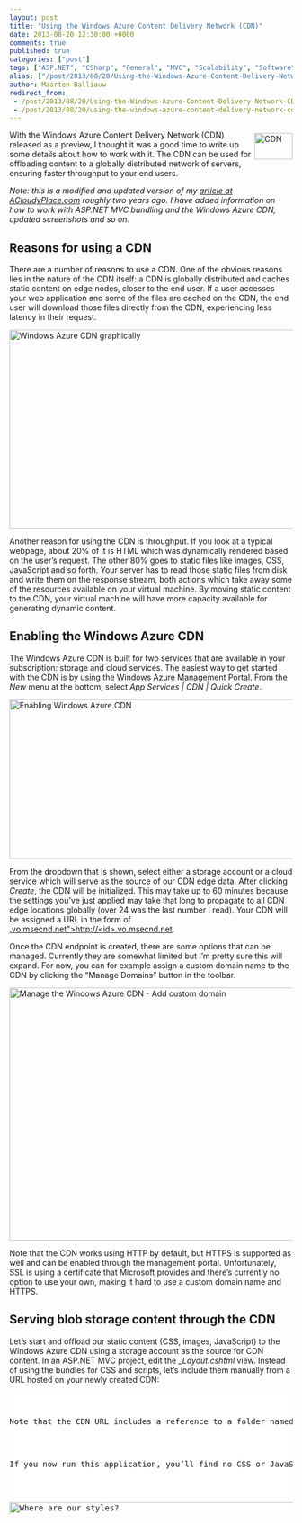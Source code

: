 ```yaml
---
layout: post
title: "Using the Windows Azure Content Delivery Network (CDN)"
date: 2013-08-20 12:30:00 +0000
comments: true
published: true
categories: ["post"]
tags: ["ASP.NET", "CSharp", "General", "MVC", "Scalability", "Software", "Webfarm", "Azure"]
alias: ["/post/2013/08/20/Using-the-Windows-Azure-Content-Delivery-Network-CDN.aspx", "/post/2013/08/20/using-the-windows-azure-content-delivery-network-cdn.aspx"]
author: Maarten Balliauw
redirect_from:
 - /post/2013/08/20/Using-the-Windows-Azure-Content-Delivery-Network-CDN.aspx.html
 - /post/2013/08/20/using-the-windows-azure-content-delivery-network-cdn.aspx.html
---
```

<p><a href="/images/image_294.png"><img title="CDN" style="border-top: 0px; border-right: 0px; background-image: none; border-bottom: 0px; float: right; padding-top: 0px; padding-left: 0px; margin: 5px 0px 5px 5px; border-left: 0px; display: inline; padding-right: 0px" border="0" alt="CDN" align="right" src="/images/image_thumb_255.png" width="68" height="47" /></a>With the Windows Azure Content Delivery Network (CDN) released as a preview, I thought it was a good time to write up some details about how to work with it. The CDN can be used for offloading content to a globally distributed network of servers, ensuring faster throughput to your end users.</p>  <p><em>Note: this is a modified and updated version of my </em><a href="https://www.simple-talk.com/cloud/development/using-the-windows-azure-content-delivery-network/"><em>article at ACloudyPlace.com</em></a><em> roughly two years ago. I have added information on how to work with ASP.NET MVC bundling and the Windows Azure CDN, updated screenshots and so on.</em></p>  <h2>Reasons for using a CDN</h2>  <p>There are a number of reasons to use a CDN. One of the obvious reasons lies in the nature of the CDN itself: a CDN is globally distributed and caches static content on edge nodes, closer to the end user. If a user accesses your web application and some of the files are cached on the CDN, the end user will download those files directly from the CDN, experiencing less latency in their request.</p>  <p><a href="/images/image_295.png"><img title="Windows Azure CDN graphically" style="border-top: 0px; border-right: 0px; background-image: none; border-bottom: 0px; float: none; padding-top: 0px; padding-left: 0px; margin-left: auto; border-left: 0px; display: block; padding-right: 0px; margin-right: auto" border="0" alt="Windows Azure CDN graphically" src="/images/image_thumb_256.png" width="640" height="354" /></a></p>  <p>Another reason for using the CDN is throughput. If you look at a typical webpage, about 20% of it is HTML which was dynamically rendered based on the user’s request. The other 80% goes to static files like images, CSS, JavaScript and so forth. Your server has to read those static files from disk and write them on the response stream, both actions which take away some of the resources available on your virtual machine. By moving static content to the CDN, your virtual machine will have more capacity available for generating dynamic content.</p>    <h2>Enabling the Windows Azure CDN</h2>  <p>The Windows Azure CDN is built for two services that are available in your subscription: storage and cloud services. The easiest way to get started with the CDN is by using the <a href="http://manage.windowsazure.com">Windows Azure Management Portal</a>. From the <em>New</em> menu at the bottom, select <em>App Services | CDN | Quick Create</em>.</p>  <p><a href="/images/image_296.png"><img title="Enabling Windows Azure CDN" style="border-top: 0px; border-right: 0px; background-image: none; border-bottom: 0px; float: none; padding-top: 0px; padding-left: 0px; margin-left: auto; border-left: 0px; display: block; padding-right: 0px; margin-right: auto" border="0" alt="Enabling Windows Azure CDN" src="/images/image_thumb_257.png" width="640" height="284" /></a></p>  <p>From the dropdown that is shown, select either a storage account or a cloud service which will serve as the source of our CDN edge data. After clicking <em>Create</em>, the CDN will be initialized. This may take up to 60 minutes because the settings you’ve just applied may take that long to propagate to all CDN edge locations globally (over 24 was the last number I read). Your CDN will be assigned a URL in the form of <a href="http://&lt;id&gt;.vo.msecnd.net">.vo.msecnd.net&quot;&gt;http://&lt;id&gt;.vo.msecnd.net</a>. </p>  <p>Once the CDN endpoint is created, there are some options that can be managed. Currently they are somewhat limited but I’m pretty sure this will expand. For now, you can for example assign a custom domain name to the CDN by clicking the “Manage Domains” button in the toolbar.</p>  <p><a href="/images/image_297.png"><img title="Manage the Windows Azure CDN - Add custom domain" style="border-top: 0px; border-right: 0px; background-image: none; border-bottom: 0px; float: none; padding-top: 0px; padding-left: 0px; margin-left: auto; border-left: 0px; display: block; padding-right: 0px; margin-right: auto" border="0" alt="Manage the Windows Azure CDN - Add custom domain" src="/images/image_thumb_258.png" width="640" height="450" /></a></p>  <p>Note that the CDN works using HTTP by default, but HTTPS is supported as well and can be enabled through the management portal. Unfortunately, SSL is using a certificate that Microsoft provides and there’s currently no option to use your own, making it hard to use a custom domain name and HTTPS. </p>  <h2>Serving blob storage content through the CDN</h2>  <p>Let’s start and offload our static content (CSS, images, JavaScript) to the Windows Azure CDN using a storage account as the source for CDN content. In an ASP.NET MVC project, edit the <i>_Layout.cshtml </i>view. Instead of using the bundles for CSS and scripts, let’s include them manually from a URL hosted on your newly created CDN:</p>  <div id="scid:9D7513F9-C04C-4721-824A-2B34F0212519:a91197f8-6c23-47d3-a5e9-88154262d586" class="wlWriterEditableSmartContent" style="float: none; padding-bottom: 0px; padding-top: 0px; padding-left: 0px; margin: 0px; display: inline; padding-right: 0px"><pre style=" width: 100%;  height: 217px;background-color:White;overflow: auto;"><div><!--

Code highlighting produced by Actipro CodeHighlighter (freeware)
http://www.CodeHighlighter.com/

--><span style="color: #008080;">1</span> <span style="color: #0000FF;">&lt;!</span><span style="color: #FF00FF;">DOCTYPE html</span><span style="color: #0000FF;">&gt;</span><span style="color: #000000;">
</span><span style="color: #008080;">2</span> <span style="color: #000000;"></span><span style="color: #0000FF;">&lt;</span><span style="color: #800000;">html</span><span style="color: #0000FF;">&gt;</span><span style="color: #000000;">
</span><span style="color: #008080;">3</span> <span style="color: #000000;"></span><span style="color: #0000FF;">&lt;</span><span style="color: #800000;">head</span><span style="color: #0000FF;">&gt;</span><span style="color: #000000;">
</span><span style="color: #008080;">4</span> <span style="color: #000000;">    </span><span style="color: #0000FF;">&lt;</span><span style="color: #800000;">title</span><span style="color: #0000FF;">&gt;</span><span style="color: #000000;">@ViewBag.Title</span><span style="color: #0000FF;">&lt;/</span><span style="color: #800000;">title</span><span style="color: #0000FF;">&gt;</span><span style="color: #000000;">
</span><span style="color: #008080;">5</span> <span style="color: #000000;">    </span><span style="color: #0000FF;">&lt;</span><span style="color: #800000;">link </span><span style="color: #FF0000;">href</span><span style="color: #0000FF;">=&quot;http://az172665.vo.msecnd.net/static/Content/Site.css&quot;</span><span style="color: #FF0000;"> rel</span><span style="color: #0000FF;">=&quot;stylesheet&quot;</span><span style="color: #FF0000;"> type</span><span style="color: #0000FF;">=&quot;text/css&quot;</span><span style="color: #FF0000;"> </span><span style="color: #0000FF;">/&gt;</span><span style="color: #000000;">
</span><span style="color: #008080;">6</span> <span style="color: #000000;">    </span><span style="color: #0000FF;">&lt;</span><span style="color: #800000;">script </span><span style="color: #FF0000;">src</span><span style="color: #0000FF;">=&quot;http://az172665.vo.msecnd.net/static/Scripts/jquery-1.8.2.min.js&quot;</span><span style="color: #FF0000;"> type</span><span style="color: #0000FF;">=&quot;text/javascript&quot;</span><span style="color: #0000FF;">&gt;&lt;/</span><span style="color: #800000;">script</span><span style="color: #0000FF;">&gt;</span><span style="color: #000000;">
</span><span style="color: #008080;">7</span> <span style="color: #000000;"></span><span style="color: #0000FF;">&lt;/</span><span style="color: #800000;">head</span><span style="color: #0000FF;">&gt;</span><span style="color: #000000;">
</span><span style="color: #008080;">8</span> <span style="color: #000000;"></span><span style="color: #008000;">&lt;!--</span><span style="color: #008000;"> more HTML </span><span style="color: #008000;">--&gt;</span><span style="color: #000000;">
</span><span style="color: #008080;">9</span> <span style="color: #000000;"></span><span style="color: #0000FF;">&lt;/</span><span style="color: #800000;">html</span><span style="color: #0000FF;">&gt;</span></div></pre><!-- Code inserted with Steve Dunn's Windows Live Writer Code Formatter Plugin.  http://dunnhq.com --></div>

<p>Note that the CDN URL includes a reference to a folder named “static”.</p>

<p>If you now run this application, you’ll find no CSS or JavaScript applied. The reason for this is obvious: we have specified the URL to our CDN but haven’t uploaded any files to our storage account backing the CDN.</p>

<p><a href="/images/image_298.png"><img title="Where are our styles?" style="border-top: 0px; border-right: 0px; background-image: none; border-bottom: 0px; float: none; padding-top: 0px; padding-left: 0px; margin-left: auto; border-left: 0px; display: block; padding-right: 0px; margin-right: auto" border="0" alt="Where are our styles?" src="/images/image_thumb_259.png" width="640" height="450" /></a></p>







<p>Uploading files to the CDN is easy. All you need is a public blob container and some blobs hosted in there. You can use tools like <a href="http://www.cerebrata.com">Cerebrata’s Cloud Storage Studio</a> or upload the files from code. For example, I’ve created an action method taking care of uploading static content for me:</p>

<div id="scid:9D7513F9-C04C-4721-824A-2B34F0212519:b887723a-63bc-47b5-a00f-074ab145c831" class="wlWriterEditableSmartContent" style="float: none; padding-bottom: 0px; padding-top: 0px; padding-left: 0px; margin: 0px; display: inline; padding-right: 0px"><pre style=" width: 100%;  height: 537px;background-color:White;overflow: auto;"><div><!--

Code highlighting produced by Actipro CodeHighlighter (freeware)
http://www.CodeHighlighter.com/

--><span style="color: #008080;"> 1</span> <span style="color: #000000;">[HttpPost, ActionName(</span><span style="color: #800000;">&quot;</span><span style="color: #800000;">Synchronize</span><span style="color: #800000;">&quot;</span><span style="color: #000000;">)]
</span><span style="color: #008080;"> 2</span> <span style="color: #000000;"></span><span style="color: #0000FF;">public</span><span style="color: #000000;"> ActionResult Synchronize_Post()
</span><span style="color: #008080;"> 3</span> <span style="color: #000000;">{
</span><span style="color: #008080;"> 4</span> <span style="color: #000000;">    var account </span><span style="color: #000000;">=</span><span style="color: #000000;"> CloudStorageAccount.Parse(
</span><span style="color: #008080;"> 5</span> <span style="color: #000000;">        ConfigurationManager.AppSettings[</span><span style="color: #800000;">&quot;</span><span style="color: #800000;">StorageConnectionString</span><span style="color: #800000;">&quot;</span><span style="color: #000000;">]);
</span><span style="color: #008080;"> 6</span> <span style="color: #000000;">    var client </span><span style="color: #000000;">=</span><span style="color: #000000;"> account.CreateCloudBlobClient();
</span><span style="color: #008080;"> 7</span> <span style="color: #000000;"> 
</span><span style="color: #008080;"> 8</span> <span style="color: #000000;">    var container </span><span style="color: #000000;">=</span><span style="color: #000000;"> client.GetContainerReference(</span><span style="color: #800000;">&quot;</span><span style="color: #800000;">static</span><span style="color: #800000;">&quot;</span><span style="color: #000000;">);
</span><span style="color: #008080;"> 9</span> <span style="color: #000000;">    container.CreateIfNotExist();
</span><span style="color: #008080;">10</span> <span style="color: #000000;">    container.SetPermissions(
</span><span style="color: #008080;">11</span> <span style="color: #000000;">        </span><span style="color: #0000FF;">new</span><span style="color: #000000;"> BlobContainerPermissions {
</span><span style="color: #008080;">12</span> <span style="color: #000000;">            PublicAccess </span><span style="color: #000000;">=</span><span style="color: #000000;"> BlobContainerPublicAccessType.Blob });
</span><span style="color: #008080;">13</span> <span style="color: #000000;"> 
</span><span style="color: #008080;">14</span> <span style="color: #000000;">    var approot </span><span style="color: #000000;">=</span><span style="color: #000000;"> HostingEnvironment.MapPath(</span><span style="color: #800000;">&quot;</span><span style="color: #800000;">~/</span><span style="color: #800000;">&quot;</span><span style="color: #000000;">);
</span><span style="color: #008080;">15</span> <span style="color: #000000;">    var files </span><span style="color: #000000;">=</span><span style="color: #000000;"> </span><span style="color: #0000FF;">new</span><span style="color: #000000;"> List</span><span style="color: #000000;">&lt;</span><span style="color: #0000FF;">string</span><span style="color: #000000;">&gt;</span><span style="color: #000000;">();
</span><span style="color: #008080;">16</span> <span style="color: #000000;">    files.AddRange(Directory.EnumerateFiles(
</span><span style="color: #008080;">17</span> <span style="color: #000000;">        HostingEnvironment.MapPath(</span><span style="color: #800000;">&quot;</span><span style="color: #800000;">~/Content</span><span style="color: #800000;">&quot;</span><span style="color: #000000;">), </span><span style="color: #800000;">&quot;</span><span style="color: #800000;">*</span><span style="color: #800000;">&quot;</span><span style="color: #000000;">, SearchOption.AllDirectories));
</span><span style="color: #008080;">18</span> <span style="color: #000000;">    files.AddRange(Directory.EnumerateFiles(
</span><span style="color: #008080;">19</span> <span style="color: #000000;">        HostingEnvironment.MapPath(</span><span style="color: #800000;">&quot;</span><span style="color: #800000;">~/Scripts</span><span style="color: #800000;">&quot;</span><span style="color: #000000;">), </span><span style="color: #800000;">&quot;</span><span style="color: #800000;">*</span><span style="color: #800000;">&quot;</span><span style="color: #000000;">, SearchOption.AllDirectories));
</span><span style="color: #008080;">20</span> <span style="color: #000000;"> 
</span><span style="color: #008080;">21</span> <span style="color: #000000;">    </span><span style="color: #0000FF;">foreach</span><span style="color: #000000;"> (var file </span><span style="color: #0000FF;">in</span><span style="color: #000000;"> files)
</span><span style="color: #008080;">22</span> <span style="color: #000000;">    {
</span><span style="color: #008080;">23</span> <span style="color: #000000;">        var contentType </span><span style="color: #000000;">=</span><span style="color: #000000;"> </span><span style="color: #800000;">&quot;</span><span style="color: #800000;">application/octet-stream</span><span style="color: #800000;">&quot;</span><span style="color: #000000;">;
</span><span style="color: #008080;">24</span> <span style="color: #000000;">        </span><span style="color: #0000FF;">switch</span><span style="color: #000000;"> (Path.GetExtension(file))
</span><span style="color: #008080;">25</span> <span style="color: #000000;">        {
</span><span style="color: #008080;">26</span> <span style="color: #000000;">            </span><span style="color: #0000FF;">case</span><span style="color: #000000;"> </span><span style="color: #800000;">&quot;</span><span style="color: #800000;">png</span><span style="color: #800000;">&quot;</span><span style="color: #000000;">: contentType </span><span style="color: #000000;">=</span><span style="color: #000000;"> </span><span style="color: #800000;">&quot;</span><span style="color: #800000;">image/png</span><span style="color: #800000;">&quot;</span><span style="color: #000000;">; </span><span style="color: #0000FF;">break</span><span style="color: #000000;">;
</span><span style="color: #008080;">27</span> <span style="color: #000000;">            </span><span style="color: #0000FF;">case</span><span style="color: #000000;"> </span><span style="color: #800000;">&quot;</span><span style="color: #800000;">css</span><span style="color: #800000;">&quot;</span><span style="color: #000000;">: contentType </span><span style="color: #000000;">=</span><span style="color: #000000;"> </span><span style="color: #800000;">&quot;</span><span style="color: #800000;">text/css</span><span style="color: #800000;">&quot;</span><span style="color: #000000;">; </span><span style="color: #0000FF;">break</span><span style="color: #000000;">;
</span><span style="color: #008080;">28</span> <span style="color: #000000;">            </span><span style="color: #0000FF;">case</span><span style="color: #000000;"> </span><span style="color: #800000;">&quot;</span><span style="color: #800000;">js</span><span style="color: #800000;">&quot;</span><span style="color: #000000;">: contentType </span><span style="color: #000000;">=</span><span style="color: #000000;"> </span><span style="color: #800000;">&quot;</span><span style="color: #800000;">text/javascript</span><span style="color: #800000;">&quot;</span><span style="color: #000000;">; </span><span style="color: #0000FF;">break</span><span style="color: #000000;">;
</span><span style="color: #008080;">29</span> <span style="color: #000000;">        }
</span><span style="color: #008080;">30</span> <span style="color: #000000;"> 
</span><span style="color: #008080;">31</span> <span style="color: #000000;">        var blob </span><span style="color: #000000;">=</span><span style="color: #000000;"> container.GetBlobReference(file.Replace(approot, </span><span style="color: #800000;">&quot;&quot;</span><span style="color: #000000;">));
</span><span style="color: #008080;">32</span> <span style="color: #000000;">        blob.Properties.ContentType </span><span style="color: #000000;">=</span><span style="color: #000000;"> contentType;
</span><span style="color: #008080;">33</span> <span style="color: #000000;">        blob.Properties.CacheControl </span><span style="color: #000000;">=</span><span style="color: #000000;"> </span><span style="color: #800000;">&quot;</span><span style="color: #800000;">public, max-age=3600</span><span style="color: #800000;">&quot;</span><span style="color: #000000;">;
</span><span style="color: #008080;">34</span> <span style="color: #000000;">        blob.UploadFile(file);
</span><span style="color: #008080;">35</span> <span style="color: #000000;">        blob.SetProperties();
</span><span style="color: #008080;">36</span> <span style="color: #000000;">    }
</span><span style="color: #008080;">37</span> <span style="color: #000000;"> 
</span><span style="color: #008080;">38</span> <span style="color: #000000;">    ViewBag.Message </span><span style="color: #000000;">=</span><span style="color: #000000;"> </span><span style="color: #800000;">&quot;</span><span style="color: #800000;">Contents have been synchronized with the CDN.</span><span style="color: #800000;">&quot;</span><span style="color: #000000;">;
</span><span style="color: #008080;">39</span> <span style="color: #000000;"> 
</span><span style="color: #008080;">40</span> <span style="color: #000000;">    </span><span style="color: #0000FF;">return</span><span style="color: #000000;"> View();
</span><span style="color: #008080;">41</span> <span style="color: #000000;">}</span></div></pre><!-- Code inserted with Steve Dunn's Windows Live Writer Code Formatter Plugin.  http://dunnhq.com --></div>

<p>There are two very important lines of code in there. The first one, <b>container.SetPermissions</b>, ensures that the blob storage container we’re uploading to allows public access. The Windows Azure CDN can only cache blobs stored in public containers.</p>

<p>The second important line of code, <b>blob.Properties.CacheControl</b>, is more interesting. How does the Windows Azure CDN know how long a blob should be cached on each edge node? By default, each blob will be cached for roughly 72 hours. This has some important consequences. First, you cannot invalidate the cache and have to wait for content expiration to occur. Second, the CDN will possibly refresh your blob every 72 hours. </p>

<p>As a general best practice, make sure that you specify the Cache-Control HTTP header for every blob you want to have cached on the CDN. If you want to have the possibility to update content every hour, make sure you specify a low TTL of, say, 3600 seconds. If you want less traffic to occur between the CDN and your storage account, specify a longer TTL of a few days or even a few weeks.</p>

<p>Another best practice is to address CDN URLs using a version number. Since the CDN can create a separate cache of a blob based on the query string, appending a version number to the URL may make it easier to refresh contents in the CDN based on the version of your application. For example, <em>main.css?v1</em> and <em>main.css?v2</em> may return different versions of <em>main.css</em> cached on the CDN edge node. Do note that the query string support is opt-in and should be enabled through the management portal. Here’s a quick code snippet which appends the <em>AssemblyVersion</em> to the CDN URLs to version content based on the deployed application version:</p>

<div id="scid:9D7513F9-C04C-4721-824A-2B34F0212519:0e6d3093-597d-4a3e-aaa7-0022c89aa1f3" class="wlWriterEditableSmartContent" style="float: none; padding-bottom: 0px; padding-top: 0px; padding-left: 0px; margin: 0px; display: inline; padding-right: 0px"><pre style=" width: 100%;  height: 275px;background-color:White;overflow: auto;"><div><!--

Code highlighting produced by Actipro CodeHighlighter (freeware)
http://www.CodeHighlighter.com/

--><span style="color: #008080;"> 1</span> <span style="color: #000000;">@{
</span><span style="color: #008080;"> 2</span> <span style="color: #000000;">    var version = System.Reflection.Assembly.GetAssembly(
</span><span style="color: #008080;"> 3</span> <span style="color: #000000;">        typeof(WindowsAzureCdn.Web.Controllers.HomeController))
</span><span style="color: #008080;"> 4</span> <span style="color: #000000;">        .GetName().Version.ToString();
</span><span style="color: #008080;"> 5</span> <span style="color: #000000;">}
</span><span style="color: #008080;"> 6</span> <span style="color: #000000;"></span><span style="color: #0000FF;">&lt;!</span><span style="color: #FF00FF;">DOCTYPE html</span><span style="color: #0000FF;">&gt;</span><span style="color: #000000;">
</span><span style="color: #008080;"> 7</span> <span style="color: #000000;"></span><span style="color: #0000FF;">&lt;</span><span style="color: #800000;">html</span><span style="color: #0000FF;">&gt;</span><span style="color: #000000;">
</span><span style="color: #008080;"> 8</span> <span style="color: #000000;">    </span><span style="color: #0000FF;">&lt;</span><span style="color: #800000;">head</span><span style="color: #0000FF;">&gt;</span><span style="color: #000000;">
</span><span style="color: #008080;"> 9</span> <span style="color: #000000;">        </span><span style="color: #0000FF;">&lt;</span><span style="color: #800000;">title</span><span style="color: #0000FF;">&gt;</span><span style="color: #000000;">@ViewBag.Title</span><span style="color: #0000FF;">&lt;/</span><span style="color: #800000;">title</span><span style="color: #0000FF;">&gt;</span><span style="color: #000000;">
</span><span style="color: #008080;">10</span> <span style="color: #000000;">        </span><span style="color: #0000FF;">&lt;</span><span style="color: #800000;">link </span><span style="color: #FF0000;">href</span><span style="color: #0000FF;">=&quot;http://az172729.vo.msecnd.net/static/Content/Site.css?@version&quot;</span><span style="color: #FF0000;"> rel</span><span style="color: #0000FF;">=&quot;stylesheet&quot;</span><span style="color: #FF0000;"> type</span><span style="color: #0000FF;">=&quot;text/css&quot;</span><span style="color: #FF0000;"> </span><span style="color: #0000FF;">/&gt;</span><span style="color: #000000;">
</span><span style="color: #008080;">11</span> <span style="color: #000000;">        </span><span style="color: #0000FF;">&lt;</span><span style="color: #800000;">script </span><span style="color: #FF0000;">src</span><span style="color: #0000FF;">=&quot;http://az172729.vo.msecnd.net/static/Scripts/jquery-1.8.2.min.js?@version&quot;</span><span style="color: #FF0000;"> type</span><span style="color: #0000FF;">=&quot;text/javascript&quot;</span><span style="color: #0000FF;">&gt;&lt;/</span><span style="color: #800000;">script</span><span style="color: #0000FF;">&gt;</span><span style="color: #000000;">
</span><span style="color: #008080;">12</span> <span style="color: #000000;">    </span><span style="color: #0000FF;">&lt;/</span><span style="color: #800000;">head</span><span style="color: #0000FF;">&gt;</span><span style="color: #000000;">
</span><span style="color: #008080;">13</span> <span style="color: #000000;">    </span><span style="color: #008000;">&lt;!--</span><span style="color: #008000;"> more HTML </span><span style="color: #008000;">--&gt;</span><span style="color: #000000;">
</span><span style="color: #008080;">14</span> <span style="color: #000000;"></span><span style="color: #0000FF;">&lt;/</span><span style="color: #800000;">html</span><span style="color: #0000FF;">&gt;</span></div></pre><!-- Code inserted with Steve Dunn's Windows Live Writer Code Formatter Plugin.  http://dunnhq.com --></div>

<h2>Using cloud services with the CDN</h2>

<p>So far we’ve seen how you can offload static content to the Windows Azure CDN. We can upload blobs to a storage account and have them cached on different edge nodes around the globe. Did you know you can also use your cloud service as a source for files cached on the CDN? The only thing to do is, again, go to the Windows Azure Management Portal and ensure the CDN is enabled for the cloud service you want to use. </p>

<h3>Serving static content through the CDN</h3>

<p>The main difference with using a storage account as the source for the CDN is that the CDN will look into the /cdn/* folder on your cloud service to retrieve its contents. There are two options for doing this: either moving static content to the /cdn folder, or using IIS URL rewriting to “fake” a /cdn folder. </p>

<p>When using ASP.NET MVC’s bundling features, we’ll have to modify the bundle configuration in <i>BundleConfig.cs</i>. First, we’ll have to set <em>bundle.EnableCdn</em> to true. Next, we’ll have to provide the URL to the CDN version of our bundles. Here’s a snippet which does just that for the <em>Content/css</em> bundle. We’re still working with a version number to make sure we can update the CDN contents for every deployment of our application.</p>

<div id="scid:9D7513F9-C04C-4721-824A-2B34F0212519:06850973-82e5-4878-a540-407e42f78cae" class="wlWriterEditableSmartContent" style="float: none; padding-bottom: 0px; padding-top: 0px; padding-left: 0px; margin: 0px; display: inline; padding-right: 0px"><pre style=" width: 100%;  height: 156px;background-color:White;overflow: auto;"><div><!--

Code highlighting produced by Actipro CodeHighlighter (freeware)
http://www.CodeHighlighter.com/

--><span style="color: #008080;">1</span> <span style="color: #000000;">var version </span><span style="color: #000000;">=</span><span style="color: #000000;"> System.Reflection.Assembly.GetAssembly(</span><span style="color: #0000FF;">typeof</span><span style="color: #000000;">(BundleConfig)).GetName().Version.ToString();
</span><span style="color: #008080;">2</span> <span style="color: #000000;">var cdnUrl </span><span style="color: #000000;">=</span><span style="color: #000000;"> </span><span style="color: #800000;">&quot;</span><span style="color: #800000;">http://az170459.vo.msecnd.net/{0}?</span><span style="color: #800000;">&quot;</span><span style="color: #000000;"> </span><span style="color: #000000;">+</span><span style="color: #000000;"> version;
</span><span style="color: #008080;">3</span> <span style="color: #000000;">
</span><span style="color: #008080;">4</span> <span style="color: #000000;">bundles.UseCdn </span><span style="color: #000000;">=</span><span style="color: #000000;"> </span><span style="color: #0000FF;">true</span><span style="color: #000000;">;
</span><span style="color: #008080;">5</span> <span style="color: #000000;">bundles.Add(</span><span style="color: #0000FF;">new</span><span style="color: #000000;"> StyleBundle(</span><span style="color: #800000;">&quot;</span><span style="color: #800000;">~/Content/css</span><span style="color: #800000;">&quot;</span><span style="color: #000000;">, </span><span style="color: #0000FF;">string</span><span style="color: #000000;">.Format(cdnUrl, </span><span style="color: #800000;">&quot;</span><span style="color: #800000;">Content/css</span><span style="color: #800000;">&quot;</span><span style="color: #000000;">)).Include(</span><span style="color: #800000;">&quot;</span><span style="color: #800000;">~/Content/site.css</span><span style="color: #800000;">&quot;</span><span style="color: #000000;">));</span></div></pre><!-- Code inserted with Steve Dunn's Windows Live Writer Code Formatter Plugin.  http://dunnhq.com --></div>

<p>Note that this time, the CDN URL does not include any reference to a blob container.</p>

<p>Whether you are using bundling or not, the trick will be to request URLs straight from the CDN instead of from your server to be able to make use of the CDN.</p>

<h3>Exposing static content to the CDN with IIS URL rewriting</h3>

<p>The Windows Azure CDN only looks at the /cdn folder as a source of files to cache. This means that if you simply copy your static content into the /cdn folder, you’re finished. Your web application and the CDN will play happily together. But this means the static content really has to be static. In the previous example of using ASP.NET MVC bundling, our static “bundles” aren’t really static…</p>

<p>An alternative to copying static content to a /cdn folder explicitly is to use IIS URL rewriting. IIS URL rewriting is enabled on Windows Azure by default and can be configured to translate a /cdn URL to a / URL. For example, if the CDN requests the /cdn/Content/css bundle, IIS URL rewriting will simply serve the /Content/css bundle leaving you with no additional work.</p>

<p>To configure IIS URL rewriting, add a <em>&lt;rewrite&gt;</em> section under the <em>&lt;system.webServer&gt;</em> section in Web.config:</p>

<div id="scid:9D7513F9-C04C-4721-824A-2B34F0212519:27b451fd-568c-47bc-820d-3a6bb0ec5333" class="wlWriterEditableSmartContent" style="float: none; padding-bottom: 0px; padding-top: 0px; padding-left: 0px; margin: 0px; display: inline; padding-right: 0px"><pre style=" width: 100%;  height: 246px;background-color:White;overflow: auto;"><div><!--

Code highlighting produced by Actipro CodeHighlighter (freeware)
http://www.CodeHighlighter.com/

--><span style="color: #008080;"> 1</span> <span style="color: #0000FF;">&lt;</span><span style="color: #800000;">system.webServer</span><span style="color: #0000FF;">&gt;</span><span style="color: #000000;">
</span><span style="color: #008080;"> 2</span> <span style="color: #000000;">  </span><span style="color: #008000;">&lt;!--</span><span style="color: #008000;"> More settings </span><span style="color: #008000;">--&gt;</span><span style="color: #000000;">
</span><span style="color: #008080;"> 3</span> <span style="color: #000000;"> 
</span><span style="color: #008080;"> 4</span> <span style="color: #000000;">  </span><span style="color: #0000FF;">&lt;</span><span style="color: #800000;">rewrite</span><span style="color: #0000FF;">&gt;</span><span style="color: #000000;">
</span><span style="color: #008080;"> 5</span> <span style="color: #000000;">    </span><span style="color: #0000FF;">&lt;</span><span style="color: #800000;">rules</span><span style="color: #0000FF;">&gt;</span><span style="color: #000000;">
</span><span style="color: #008080;"> 6</span> <span style="color: #000000;">      </span><span style="color: #0000FF;">&lt;</span><span style="color: #800000;">rule </span><span style="color: #FF0000;">name</span><span style="color: #0000FF;">=&quot;RewriteIncomingCdnRequest&quot;</span><span style="color: #FF0000;"> stopProcessing</span><span style="color: #0000FF;">=&quot;true&quot;</span><span style="color: #0000FF;">&gt;</span><span style="color: #000000;">
</span><span style="color: #008080;"> 7</span> <span style="color: #000000;">        </span><span style="color: #0000FF;">&lt;</span><span style="color: #800000;">match </span><span style="color: #FF0000;">url</span><span style="color: #0000FF;">=&quot;^cdn/(.*)$&quot;</span><span style="color: #FF0000;"> </span><span style="color: #0000FF;">/&gt;</span><span style="color: #000000;">
</span><span style="color: #008080;"> 8</span> <span style="color: #000000;">        </span><span style="color: #0000FF;">&lt;</span><span style="color: #800000;">action </span><span style="color: #FF0000;">type</span><span style="color: #0000FF;">=&quot;Rewrite&quot;</span><span style="color: #FF0000;"> url</span><span style="color: #0000FF;">=&quot;{R:1}&quot;</span><span style="color: #FF0000;"> </span><span style="color: #0000FF;">/&gt;</span><span style="color: #000000;">
</span><span style="color: #008080;"> 9</span> <span style="color: #000000;">      </span><span style="color: #0000FF;">&lt;/</span><span style="color: #800000;">rule</span><span style="color: #0000FF;">&gt;</span><span style="color: #000000;">
</span><span style="color: #008080;">10</span> <span style="color: #000000;">    </span><span style="color: #0000FF;">&lt;/</span><span style="color: #800000;">rules</span><span style="color: #0000FF;">&gt;</span><span style="color: #000000;">
</span><span style="color: #008080;">11</span> <span style="color: #000000;">  </span><span style="color: #0000FF;">&lt;/</span><span style="color: #800000;">rewrite</span><span style="color: #0000FF;">&gt;</span><span style="color: #000000;">
</span><span style="color: #008080;">12</span> <span style="color: #000000;"></span><span style="color: #0000FF;">&lt;/</span><span style="color: #800000;">system.webServer</span><span style="color: #0000FF;">&gt;</span></div></pre><!-- Code inserted with Steve Dunn's Windows Live Writer Code Formatter Plugin.  http://dunnhq.com --></div>

<p>As a side note, you can also configure an outbound rule in IIS URL rewriting to automatically modify your HTML into using the Windows Azure CDN. Do know that this option is only supported when not using dynamic content compression and adds additional workload to your web server due to having to parse and modify your outgoing HTML.</p>

<h3>Serving dynamic content through the CDN</h3>

<p>Some dynamic content is static in a sense. For example, generating an image on the server or generating a PDF report based on the same inputs. Why would you generate those files over and over again? This kind of content is a perfect candidate to cache on the CDN as well!</p>

<p>Imagine you have an ASP.NET MVC action method which generates an image based on a given string. For every different string the output would be different, however if someone uses the same input string the image being generated would be exactly the same.</p>

<p>As an example, we’ll be using this action method in a view to display the page title as an image. Here’s the view’s Razor code:</p>

<div id="scid:9D7513F9-C04C-4721-824A-2B34F0212519:1479ddf7-ec25-4acf-af98-32de5bcf8461" class="wlWriterEditableSmartContent" style="float: none; padding-bottom: 0px; padding-top: 0px; padding-left: 0px; margin: 0px; display: inline; padding-right: 0px"><pre style=" width: 100%;  height: 222px;background-color:White;overflow: auto;"><div><!--

Code highlighting produced by Actipro CodeHighlighter (freeware)
http://www.CodeHighlighter.com/

--><span style="color: #008080;">1</span> <span style="color: #000000;">@{
</span><span style="color: #008080;">2</span> <span style="color: #000000;">    ViewBag.Title = &quot;Home Page&quot;;
</span><span style="color: #008080;">3</span> <span style="color: #000000;">}
</span><span style="color: #008080;">4</span> <span style="color: #000000;"> 
</span><span style="color: #008080;">5</span> <span style="color: #000000;"></span><span style="color: #0000FF;">&lt;</span><span style="color: #800000;">h2</span><span style="color: #0000FF;">&gt;&lt;</span><span style="color: #800000;">img </span><span style="color: #FF0000;">src</span><span style="color: #0000FF;">=&quot;/Home/GenerateImage/@ViewBag.Message&quot;</span><span style="color: #FF0000;"> alt</span><span style="color: #0000FF;">=&quot;@ViewBag.Message&quot;</span><span style="color: #FF0000;"> </span><span style="color: #0000FF;">/&gt;&lt;/</span><span style="color: #800000;">h2</span><span style="color: #0000FF;">&gt;</span><span style="color: #000000;">
</span><span style="color: #008080;">6</span> <span style="color: #000000;"></span><span style="color: #0000FF;">&lt;</span><span style="color: #800000;">p</span><span style="color: #0000FF;">&gt;</span><span style="color: #000000;">
</span><span style="color: #008080;">7</span> <span style="color: #000000;">    To learn more about ASP.NET MVC visit </span><span style="color: #0000FF;">&lt;</span><span style="color: #800000;">a </span><span style="color: #FF0000;">href</span><span style="color: #0000FF;">=&quot;http://asp.net/mvc&quot;</span><span style="color: #FF0000;"> title</span><span style="color: #0000FF;">=&quot;ASP.NET MVC Website&quot;</span><span style="color: #0000FF;">&gt;</span><span style="color: #000000;">http://asp.net/mvc</span><span style="color: #0000FF;">&lt;/</span><span style="color: #800000;">a</span><span style="color: #0000FF;">&gt;</span><span style="color: #000000;">.
</span><span style="color: #008080;">8</span> <span style="color: #000000;"></span><span style="color: #0000FF;">&lt;/</span><span style="color: #800000;">p</span><span style="color: #0000FF;">&gt;</span></div></pre><!-- Code inserted with Steve Dunn's Windows Live Writer Code Formatter Plugin.  http://dunnhq.com --></div>

<p>In the previous section, we’ve seen how an IIS rewrite rule can map all incoming requests from the CDN. The same rule can be applied here: if the CDN requests /cdn/Home/GenerateImage/Welcome, IIS will rewrite this to /Home/GenerateImage/Welcome and render the image once and cache it on the CDN from then on.</p>

<p>As mentioned earlier, a best practice is to specify the Cache-Control HTTP header. This can be done in our action method by using the<em> [OutputCache]</em> attribute, specifying the time-to-live in seconds:</p>

<div id="scid:9D7513F9-C04C-4721-824A-2B34F0212519:601b450c-3d8b-4992-abd6-7c1766d11b20" class="wlWriterEditableSmartContent" style="float: none; padding-bottom: 0px; padding-top: 0px; padding-left: 0px; margin: 0px; display: inline; padding-right: 0px"><pre style=" width: 100%;  height: 150px;background-color:White;overflow: auto;"><div><!--

Code highlighting produced by Actipro CodeHighlighter (freeware)
http://www.CodeHighlighter.com/

--><span style="color: #008080;">1</span> <span style="color: #000000;">[OutputCache(VaryByParam </span><span style="color: #000000;">=</span><span style="color: #000000;"> </span><span style="color: #800000;">&quot;</span><span style="color: #800000;">*</span><span style="color: #800000;">&quot;</span><span style="color: #000000;">, Duration </span><span style="color: #000000;">=</span><span style="color: #000000;"> </span><span style="color: #800080;">3600</span><span style="color: #000000;">, Location </span><span style="color: #000000;">=</span><span style="color: #000000;"> OutputCacheLocation.Downstream)]
</span><span style="color: #008080;">2</span> <span style="color: #000000;"></span><span style="color: #0000FF;">public</span><span style="color: #000000;"> ActionResult GenerateImage(</span><span style="color: #0000FF;">string</span><span style="color: #000000;"> id)
</span><span style="color: #008080;">3</span> <span style="color: #000000;">{
</span><span style="color: #008080;">4</span> <span style="color: #000000;">    </span><span style="color: #008000;">//</span><span style="color: #008000;"> ... generate image ...</span><span style="color: #008000;">
</span><span style="color: #008080;">5</span> <span style="color: #008000;"></span><span style="color: #000000;"> 
</span><span style="color: #008080;">6</span> <span style="color: #000000;">    </span><span style="color: #0000FF;">return</span><span style="color: #000000;"> File(image, </span><span style="color: #800000;">&quot;</span><span style="color: #800000;">image/png</span><span style="color: #800000;">&quot;</span><span style="color: #000000;">);
</span><span style="color: #008080;">7</span> <span style="color: #000000;">}</span></div></pre><!-- Code inserted with Steve Dunn's Windows Live Writer Code Formatter Plugin.  http://dunnhq.com --></div>

<p>We would now only have to generate this image once for every different string requested. The Windows Azure CDN will take care of all intermediate caching.</p>

<h2>Conclusion</h2>

<p>The Windows Azure CDN is one of the building blocks to create fault-tolerant, reliable and fast applications running on Windows Azure. By caching static content on the CDN, the web server has more resources available to process other requests. Next to that, users will experience faster loading of your applications because content is delivered from a server closer to their location.</p>

<p>Enjoy!</p>
{% include imported_disclaimer.html %}
